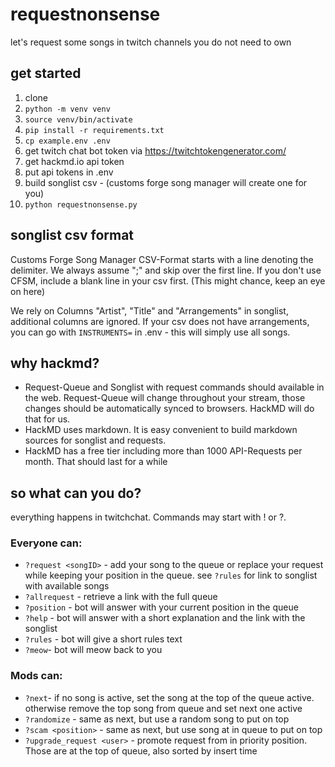 # requestnonsense
let's request some songs in twitch channels you do not need to own

## get started

1. clone
2. `python -m venv venv`
3. `source venv/bin/activate`
4. `pip install -r requirements.txt`
5. `cp example.env .env`
6. get twitch chat bot token via https://twitchtokengenerator.com/
7. get hackmd.io api token
8. put api tokens in .env
9. build songlist csv - (customs forge song manager will create one for you)
10. `python requestnonsense.py`

## songlist csv format

Customs Forge Song Manager CSV-Format starts with a line denoting the delimiter.
We always assume ";" and skip over the first line. If you don't use CFSM, include a blank line in your csv first. (This might chance, keep an eye on here)

We rely on Columns "Artist", "Title" and "Arrangements" in songlist, additional columns are ignored.
If your csv does not have arrangements, you can go with `INSTRUMENTS=` in .env - this will simply use all songs.

## why hackmd?

- Request-Queue and Songlist with request commands should available in the web. Request-Queue will change throughout your stream, those changes should be automatically synced to browsers. HackMD will do that for us. 
- HackMD uses markdown. It is easy convenient to build markdown sources for songlist and requests. 
- HackMD has a free tier including more than 1000 API-Requests per month. That should last for a while

## so what can you do?

everything happens in twitchchat. Commands may start with ! or ?. 

### Everyone can:

- `?request <songID>` - add your song to the queue or replace your request while keeping your position in the queue. see `?rules` for link to songlist with available songs
- `?allrequest` - retrieve a link with the full queue
- `?position` - bot will answer with your current position in the queue
- `?help` - bot will answer with a short explanation and the link with the songlist
- `?rules` - bot will give a short rules text
- `?meow`- bot will meow back to you

### Mods can: 

- `?next`- if no song is active, set the song at the top of the queue active. otherwise remove the top song from queue and set next one active
- `?randomize` - same as next, but use a random song to put on top
- `?scam <position>` - same as next, but use song at <position> in queue to put on top 
- `?upgrade_request <user>` - promote request from <user> in priority position. Those are at the top of queue, also sorted by insert time

